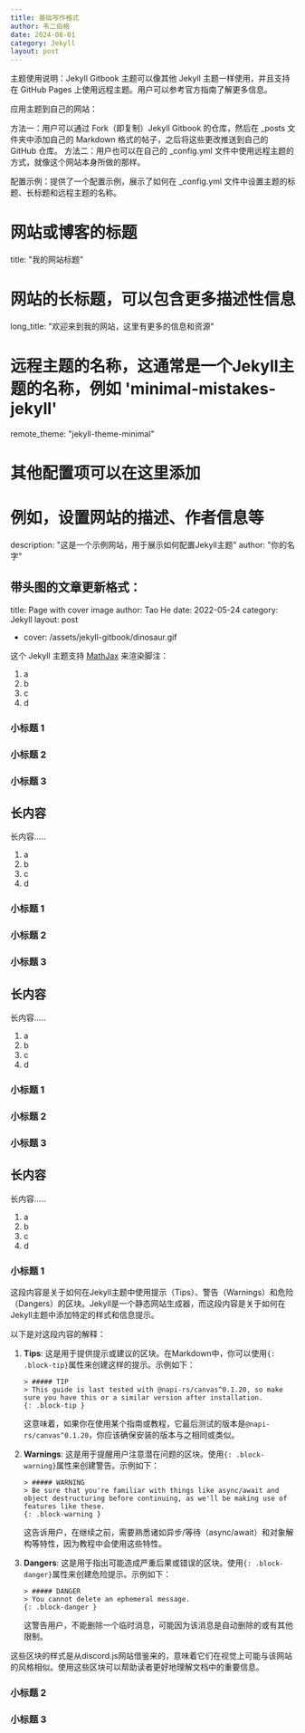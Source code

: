 ```yaml
---
title: 基础写作格式
author: 韦二伯格
date: 2024-08-01
category: Jekyll
layout: post
---
```


主题使用说明：Jekyll Gitbook 主题可以像其他 Jekyll 主题一样使用，并且支持在 GitHub Pages 上使用远程主题。用户可以参考官方指南了解更多信息。

应用主题到自己的网站：

方法一：用户可以通过 Fork（即复制）Jekyll Gitbook 的仓库，然后在 _posts 文件夹中添加自己的 Markdown 格式的帖子，之后将这些更改推送到自己的 GitHub 仓库。
方法二：用户也可以在自己的 _config.yml 文件中使用远程主题的方式，就像这个网站本身所做的那样。

配置示例：提供了一个配置示例，展示了如何在 _config.yml 文件中设置主题的标题、长标题和远程主题的名称。

# 网站或博客的标题
title: "我的网站标题"

# 网站的长标题，可以包含更多描述性信息
long_title: "欢迎来到我的网站，这里有更多的信息和资源"

# 远程主题的名称，这通常是一个Jekyll主题的名称，例如 'minimal-mistakes-jekyll'
remote_theme: "jekyll-theme-minimal"

# 其他配置项可以在这里添加
# 例如，设置网站的描述、作者信息等
description: "这是一个示例网站，用于展示如何配置Jekyll主题"
author: "你的名字"

带头图的文章更新格式：
  ---
  title: Page with cover image
  author: Tao He
  date: 2022-05-24
  category: Jekyll
  layout: post
+ cover: /assets/jekyll-gitbook/dinosaur.gif

这个 Jekyll 主题支持 [MathJax](https://www.mathjax.org/) 来渲染脚注：

1. a
2. b
3. c
4. d

### 小标题 1

### 小标题 2

### 小标题 3

长内容
-------------

长内容..... 

1. a
2. b
3. c
4. d

### 小标题 1

### 小标题 2

### 小标题 3

长内容
-------------

长内容.....

1. a
2. b
3. c
4. d

### 小标题 1

### 小标题 2

### 小标题 3

长内容
-------------

长内容..... 

1. a
2. b
3. c
4. d

### 小标题 1

这段内容是关于如何在Jekyll主题中使用提示（Tips）、警告（Warnings）和危险（Dangers）的区块。Jekyll是一个静态网站生成器，而这段内容是关于如何在Jekyll主题中添加特定的样式和信息提示。

以下是对这段内容的解释：

1. **Tips**: 这是用于提供提示或建议的区块。在Markdown中，你可以使用`{: .block-tip}`属性来创建这样的提示。示例如下：
   ```
   > ##### TIP
   > This guide is last tested with @napi-rs/canvas^0.1.20, so make sure you have this or a similar version after installation.
   {: .block-tip }
   ```
   这意味着，如果你在使用某个指南或教程，它最后测试的版本是`@napi-rs/canvas^0.1.20`，你应该确保安装的版本与之相同或类似。

2. **Warnings**: 这是用于提醒用户注意潜在问题的区块。使用`{: .block-warning}`属性来创建警告。示例如下：
   ```
   > ##### WARNING
   > Be sure that you're familiar with things like async/await and object destructuring before continuing, as we'll be making use of features like these.
   {: .block-warning }
   ```
   这告诉用户，在继续之前，需要熟悉诸如异步/等待（async/await）和对象解构等特性，因为教程中会使用这些特性。

3. **Dangers**: 这是用于指出可能造成严重后果或错误的区块。使用`{: .block-danger}`属性来创建危险提示。示例如下：
   ```
   > ##### DANGER
   > You cannot delete an ephemeral message.
   {: .block-danger }
   ```
   这警告用户，不能删除一个临时消息，可能因为该消息是自动删除的或有其他限制。

这些区块的样式是从discord.js网站借鉴来的，意味着它们在视觉上可能与该网站的风格相似。使用这些区块可以帮助读者更好地理解文档中的重要信息。

### 小标题 2

### 小标题 3

